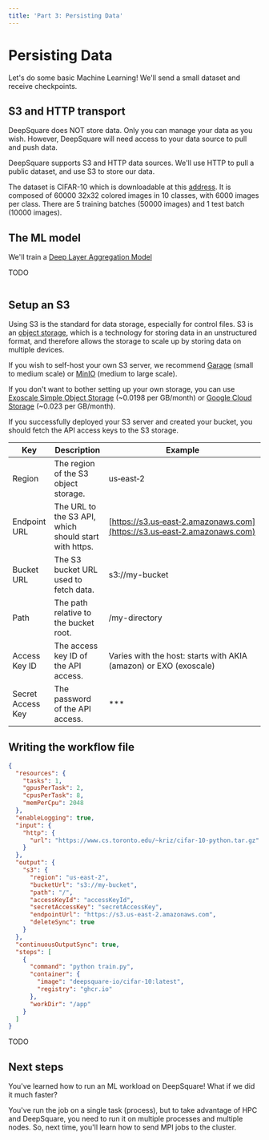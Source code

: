 ```yaml
---
title: 'Part 3: Persisting Data'
---
```


# Persisting Data

Let's do some basic Machine Learning! We'll send a small dataset and receive checkpoints.

## S3 and HTTP transport

DeepSquare does NOT store data. Only you can manage your data as you wish. However, DeepSquare will need access to your data source to pull and push data.

DeepSquare supports S3 and HTTP data sources. We'll use HTTP to pull a public dataset, and use S3 to store our data.

The dataset is CIFAR-10 which is downloadable at this [address](https://www.cs.toronto.edu/~kriz/cifar-10-python.tar.gz). It is composed of 60000 32x32 colored images in 10 classes, with 6000 images per class. There are 5 training batches (50000 images) and 1 test batch (10000 images).

## The ML model

We'll train a [Deep Layer Aggregation Model](https://arxiv.org/abs/1707.06484)

TODO

```

```

## Setup an S3

Using S3 is the standard for data storage, especially for control files. S3 is an [object storage](https://aws.amazon.com/what-is/object-storage/), which is a technology for storing data in an unstructured format, and therefore allows the storage to scale up by storing data on multiple devices.

If you wish to self-host your own S3 server, we recommend [Garage](https://garagehq.deuxfleurs.fr) (small to medium scale) or [MinIO](https://min.io) (medium to large scale).

If you don't want to bother setting up your own storage, you can use [Exoscale Simple Object Storage](https://www.exoscale.com/object-storage/) (~0.0198 per GB/month) or [Google Cloud Storage](https://cloud.google.com/storage) (~0.023 per GB/month).

If you successfully deployed your S3 server and created your bucket, you should fetch the API access keys to the S3 storage.

| Key               | Description                                           | Example                                                      |
| ----------------- | ----------------------------------------------------- | ------------------------------------------------------------ |
| Region            | The region of the S3 object storage.                  | us‑east‑2                                                    |
| Endpoint URL      | The URL to the S3 API, which should start with https. | [https://s3.us‑east‑2.amazonaws.com](https://s3.us‑east‑2.amazonaws.com) |
| Bucket URL        | The S3 bucket URL used to fetch data.                 | s3://my-bucket                                               |
| Path              | The path relative to the bucket root.                 | /my-directory                                                |
| Access Key ID     | The access key ID of the API access.                  | Varies with the host: starts with AKIA (amazon) or EXO (exoscale) |
| Secret Access Key | The password of the API access.                       | ***                                                          |



## Writing the workflow file

```json title="Workflow"
{
  "resources": {
    "tasks": 1,
    "gpusPerTask": 2,
    "cpusPerTask": 8,
    "memPerCpu": 2048
  },
  "enableLogging": true,
  "input": {
    "http": {
      "url": "https://www.cs.toronto.edu/~kriz/cifar-10-python.tar.gz"
    }
  },
  "output": {
    "s3": {
      "region": "us‑east‑2",
      "bucketUrl": "s3://my-bucket",
      "path": "/",
      "accessKeyId": "accessKeyId",
      "secretAccessKey": "secretAccessKey",
      "endpointUrl": "https://s3.us‑east‑2.amazonaws.com",
      "deleteSync": true
    }
  },
  "continuousOutputSync": true,
  "steps": [
    {
      "command": "python train.py",
      "container": {
        "image": "deepsquare-io/cifar-10:latest",
        "registry": "ghcr.io"
      },
      "workDir": "/app"
    }
  ]
}
```

TODO

## Next steps

You've learned how to run an ML workload on DeepSquare! What if we did it much faster?

You've run the job on a single task (process), but to take advantage of HPC and DeepSquare, you need to run it on multiple processes and multiple nodes. So, next time, you'll learn how to send MPI jobs to the cluster.
